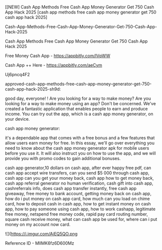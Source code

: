 [[NEW] Cash App Methods Free Cash App Money Generator Get 750 Cash App Hack 2025 [cash app methods free cash app money generator get 750 cash app hack 2025]

Cash-App-Methods-Free-Cash-App-Money-Generator-Get-750-Cash-App-Hack-2025

Cash App Methods Free Cash App Money Generator Get 750 Cash App Hack 2025

Free Money Cash App -  https://appbitly.com/IVqWW


Cash App ++ Here - https://appbitly.com/aeCym


Uj6pncq4F2

approved-cash-app-methods-free-cash-app-money-generator-get-750-cash-app-hack-2025-sh9d:

good day, everyone! ! Are you looking for a way to make money? Are you looking for a way to make money using an app? Don't be concerned. We've created a fantastic application that enables people to earn and produce income. You can try out the app, which is a cash app money generator, on your device.

cash app money generator:

it's a dependable app that comes with a free bonus and a few features that allow users earn money for free. In this essay, we'll go over everything you need to know about the cash app money generator apk for mobile users before you use it. It will also instruct you on how to use the app, and we will provide you with promo codes to gain additional bonuses.

cash app generator,10 dollars on cash app, after ever happy free pdf, can cash app accept wire transfers, can you send $5 000 through cash app, cash app can you get your money back, cash app how to get money back, cash app referral generator no human verification, cash gift into cash app, cashreferrals info, does cash app transfer instantly, free cash app giveaway, free money to bank account, getting money back on cash app, how do i put money on cash app card, how much can you load on chime card, how to deposit cash in cash app, how to get instant money on cash app, how to pay someone using cash app, how to work cashapp, legitimate free money, netspend free money code, rapid pay card routing number, square cash receive money, what can cash app be used for, where can i put money on my account now card.

![](https://i.imgur.com/AjEQ5QO.png

Reference ID - MllMK6fz6D600Mz